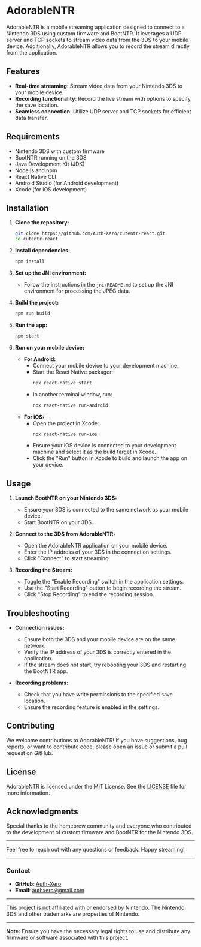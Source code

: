 # AdorableNTR

AdorableNTR is a mobile streaming application designed to connect to a Nintendo 3DS using custom firmware and BootNTR. It leverages a UDP server and TCP sockets to stream video data from the 3DS to your mobile device. Additionally, AdorableNTR allows you to record the stream directly from the application.

## Features

- **Real-time streaming**: Stream video data from your Nintendo 3DS to your mobile device.
- **Recording functionality**: Record the live stream with options to specify the save location.
- **Seamless connection**: Utilize UDP server and TCP sockets for efficient data transfer.

## Requirements

- Nintendo 3DS with custom firmware
- BootNTR running on the 3DS
- Java Development Kit (JDK)
- Node.js and npm
- React Native CLI
- Android Studio (for Android development)
- Xcode (for iOS development)

## Installation

1. **Clone the repository:**
    ```bash
    git clone https://github.com/Auth-Xero/cutentr-react.git
    cd cutentr-react
    ```

2. **Install dependencies:**
    ```bash
    npm install
    ```

3. **Set up the JNI environment:**
    - Follow the instructions in the `jni/README.md` to set up the JNI environment for processing the JPEG data.

4. **Build the project:**
    ```bash
    npm run build
    ```

5. **Run the app:**
    ```bash
    npm start
    ```

6. **Run on your mobile device:**
    - **For Android:**
        - Connect your mobile device to your development machine.
        - Start the React Native packager:
            ```bash
            npx react-native start
            ```
        - In another terminal window, run:
            ```bash
            npx react-native run-android
            ```
    - **For iOS:**
        - Open the project in Xcode:
            ```bash
            npx react-native run-ios
            ```
        - Ensure your iOS device is connected to your development machine and select it as the build target in Xcode.
        - Click the "Run" button in Xcode to build and launch the app on your device.

## Usage

1. **Launch BootNTR on your Nintendo 3DS:**
    - Ensure your 3DS is connected to the same network as your mobile device.
    - Start BootNTR on your 3DS.

2. **Connect to the 3DS from AdorableNTR:**
    - Open the AdorableNTR application on your mobile device.
    - Enter the IP address of your 3DS in the connection settings.
    - Click "Connect" to start streaming.

3. **Recording the Stream:**
    - Toggle the "Enable Recording" switch in the application settings.
    - Use the "Start Recording" button to begin recording the stream.
    - Click "Stop Recording" to end the recording session.

## Troubleshooting

- **Connection issues:**
    - Ensure both the 3DS and your mobile device are on the same network.
    - Verify the IP address of your 3DS is correctly entered in the application.
    - If the stream does not start, try rebooting your 3DS and restarting the BootNTR app.

- **Recording problems:**
    - Check that you have write permissions to the specified save location.
    - Ensure the recording feature is enabled in the settings.

## Contributing

We welcome contributions to AdorableNTR! If you have suggestions, bug reports, or want to contribute code, please open an issue or submit a pull request on GitHub.

## License

AdorableNTR is licensed under the MIT License. See the [LICENSE](LICENSE) file for more information.

## Acknowledgments

Special thanks to the homebrew community and everyone who contributed to the development of custom firmware and BootNTR for the Nintendo 3DS.

---

Feel free to reach out with any questions or feedback. Happy streaming!

---

### Contact

- **GitHub**: [Auth-Xero](https://github.com/Auth-Xero)
- **Email**: authxero@gmail.com

---

This project is not affiliated with or endorsed by Nintendo. The Nintendo 3DS and other trademarks are properties of Nintendo.

---

**Note:** Ensure you have the necessary legal rights to use and distribute any firmware or software associated with this project.
